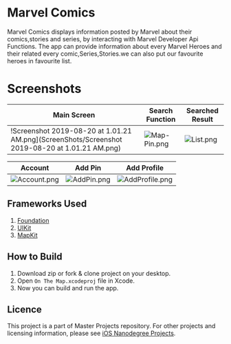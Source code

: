 # Marvel Comics
Marvel Comics displays information posted by Marvel about their comics,stories and series, by interacting with Marvel Developer Api Functions. The app can provide information about every Marvel Heroes and their related every comic,Series,Stories.we can also put our favourite heroes in favourite list. 
# Screenshots

| Main Screen | Search Function | Searched Result|
| ------------ | ----------- | ---- |
| !Screenshot 2019-08-20 at 1.01.21 AM.png](ScreenShots/Screenshot 2019-08-20 at 1.01.21 AM.png) | ![Map-Pin.png](Screenshots/Map-Pin.png) | ![List.png](Screenshots/List.png)

| Account | Add Pin | Add Profile |
| ------- | ------- | ----------- |
| ![Account.png](Screenshots/Account.png) | ![AddPin.png](Screenshots/AddPin.png) | ![AddProfile.png](Screenshots/AddProfile.png) |

## Frameworks Used
1. [Foundation](https://developer.apple.com/documentation/foundation)
2. [UIKit](https://developer.apple.com/documentation/uikit)
3. [MapKit](https://developer.apple.com/documentation/mapkit)

## How to Build
1. Download zip or fork & clone project on your desktop.
2. Open `On The Map.xcodeproj` file in Xcode.
3. Now you can build and run the app.

## Licence
This project is a part of Master Projects repository. For other projects and licensing information, please see [iOS Nanodegree Projects](https://github.com/vikasvaish21/ios-nanodegree).

